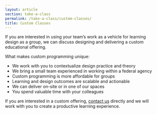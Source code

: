 ```yaml
---
layout: article
section: take-a-class
permalink: /take-a-class/custom-classes/
title: Custom Classes
---
```


<p class="lab-content__lead">
  If you are interested in using your team’s work as a vehicle for learning design as a group, we can discuss designing and delivering a custom educational offering.
</p>

What makes custom programming unique:

* We work with you to contextualize design practice and theory
* We bring a small team experienced in working within a federal agency
* Custom programming is more affordable for groups
* Learning and design outcomes are scalable and actionable
* We can deliver on-site or in one of our spaces
* You spend valuable time with your colleagues

If you are interested in a custom offering, [contact us](../../contact/) directly and we will work with you to create a productive learning experience.
